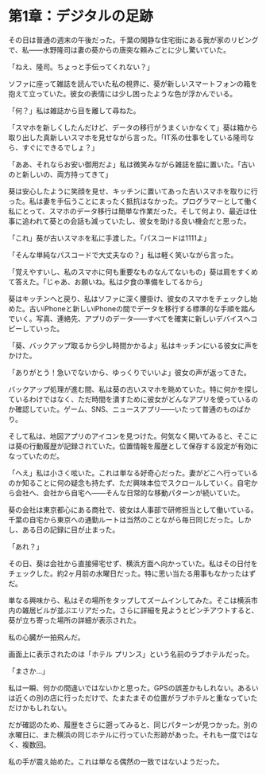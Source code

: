 # 第1章：デジタルの足跡

その日は普通の週末の午後だった。千葉の閑静な住宅街にある我が家のリビングで、私——水野隆司は妻の葵からの唐突な頼みごとに少し驚いていた。

「ねえ、隆司。ちょっと手伝ってくれない？」

ソファに座って雑誌を読んでいた私の視界に、葵が新しいスマートフォンの箱を抱えて立っていた。彼女の表情には少し困ったような色が浮かんでいる。

「何？」私は雑誌から目を離して尋ねた。

「スマホを新しくしたんだけど、データの移行がうまくいかなくて」葵は箱から取り出した真新しいスマホを見せながら言った。「IT系の仕事をしている隆司なら、すぐにできるでしょ？」

「ああ、それならお安い御用だよ」私は微笑みながら雑誌を脇に置いた。「古いのと新しいの、両方持ってきて」

葵は安心したように笑顔を見せ、キッチンに置いてあった古いスマホを取りに行った。私は妻を手伝うことにまったく抵抗はなかった。プログラマーとして働く私にとって、スマホのデータ移行は簡単な作業だった。そして何より、最近は仕事に追われて葵との会話も減っていたし、彼女を助ける良い機会だと思った。

「これ」葵が古いスマホを私に手渡した。「パスコードは1111よ」

「そんな単純なパスコードで大丈夫なの？」私は軽く笑いながら言った。

「覚えやすいし、私のスマホに何も重要なものなんてないもの」葵は肩をすくめて答えた。「じゃあ、お願いね。私は夕食の準備をしてるから」

葵はキッチンへと戻り、私はソファに深く腰掛け、彼女のスマホをチェックし始めた。古いiPhoneと新しいiPhoneの間でデータを移行する標準的な手順を踏んでいく。写真、連絡先、アプリのデータ——すべてを確実に新しいデバイスへコピーしていった。

「葵、バックアップ取るから少し時間かかるよ」私はキッチンにいる彼女に声をかけた。

「ありがとう！急いでないから、ゆっくりでいいよ」彼女の声が返ってきた。

バックアップ処理が進む間、私は葵の古いスマホを眺めていた。特に何かを探しているわけではなく、ただ時間を潰すために彼女がどんなアプリを使っているのか確認していた。ゲーム、SNS、ニュースアプリ——いたって普通のものばかり。

そして私は、地図アプリのアイコンを見つけた。何気なく開いてみると、そこには葵の行動履歴が記録されていた。位置情報を履歴として保存する設定が有効になっていたのだ。

「へえ」私は小さく呟いた。これは単なる好奇心だった。妻がどこへ行っているのか知ることに何の疑念も持たず、ただ興味本位でスクロールしていく。自宅から会社へ、会社から自宅へ——そんな日常的な移動パターンが続いていた。

葵の会社は東京都心にある商社で、彼女は人事部で研修担当として働いている。千葉の自宅から東京への通勤ルートは当然のことながら毎日同じだった。しかし、ある日の記録に目が止まった。

「あれ？」

その日、葵は会社から直接帰宅せず、横浜方面へ向かっていた。私はその日付をチェックした。約2ヶ月前の水曜日だった。特に思い当たる用事もなかったはずだ。

単なる興味から、私はその場所をタップしてズームインしてみた。そこは横浜市内の雑居ビルが並ぶエリアだった。さらに詳細を見ようとピンチアウトすると、葵が立ち寄った場所の詳細が表示された。

私の心臓が一拍飛んだ。

画面上に表示されたのは「ホテル プリンス」という名前のラブホテルだった。

「まさか…」

私は一瞬、何かの間違いではないかと思った。GPSの誤差かもしれない。あるいは近くの別の店に行っただけで、たまたまその位置がラブホテルと重なっていただけかもしれない。

だが確認のため、履歴をさらに遡ってみると、同じパターンが見つかった。別の水曜日に、また横浜の同じホテルに行っていた形跡があった。それも一度ではなく、複数回。

私の手が震え始めた。これは単なる偶然の一致ではないようだった。